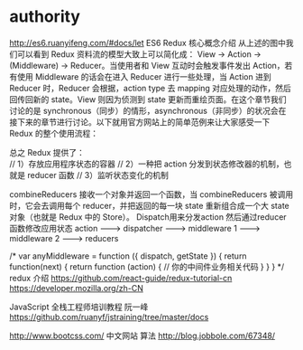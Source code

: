 # authority
http://es6.ruanyifeng.com/#docs/let  ES6
Redux 核心概念介绍
从上述的图中我们可以看到 Redux 资料流的模型大致上可以简化成： View -> Action -> (Middleware) -> Reducer。当使用者和 View 互动时会触发事件发出 Action，若有使用 Middleware 的话会在进入 Reducer 进行一些处理，当 Action 进到 Reducer 时，Reducer 会根据，action type 去 mapping 对应处理的动作，然后回传回新的 state。View 则因为侦测到 state 更新而重绘页面。在这个章节我们讨论的是 synchronous（同步）的情形，asynchronous（非同步）的状况会在接下来的章节进行讨论。以下就用官方网站上的简单范例来让大家感受一下 Redux 的整个使用流程：

总之 Redux 提供了：	
	// 1）存放应用程序状态的容器
	// 2）一种把 action 分发到状态修改器的机制，也就是 reducer 函数
	// 3）监听状态变化的机制

combineReducers 接收一个对象并返回一个函数，当 combineReducers 被调用时，它会去调用每个 reducer，并把返回的每一块 state 重新组合成一个大 state 对象（也就是 Redux 中的 Store）。
Dispatch用来分发action  然后通过reducer 函数修改应用状态
action ---> dispatcher ---> middleware 1 ---> middleware 2 ---> reducers

/*
    var anyMiddleware = function ({ dispatch, getState }) {
        return function(next) {
            return function (action) {
                // 你的中间件业务相关代码
            }
        }
    }
*/
redux 介绍
https://github.com/react-guide/redux-tutorial-cn
https://developer.mozilla.org/zh-CN

JavaScript 全栈工程师培训教程 阮一峰
https://github.com/ruanyf/jstraining/tree/master/docs


http://www.bootcss.com/ 中文网站
算法
http://blog.jobbole.com/67348/
